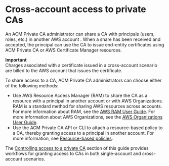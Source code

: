 # Cross\-account access to private CAs<a name="pca-resource-sharing"></a>

An ACM Private CA administrator can share a CA with principals \(users, roles, etc\.\) in another AWS account \. When a share has been received and accepted, the principal can use the CA to issue end\-entity certificates using ACM Private CA or AWS Certificate Manager resources\.

**Important**  
Charges associated with a certificate issued in a cross\-account scenario are billed to the AWS account that issues the certificate\.

To share access to a CA, ACM Private CA administrators can choose either of the following methods:
+ Use AWS Resource Access Manager \(RAM\) to share the CA as a resource with a principal in another account or with AWS Organizations\. RAM is a standard method for sharing AWS resources across accounts\. For more information about RAM, see the [AWS RAM User Guide](https://docs.aws.amazon.com/ram/latest/userguide/)\. For more information about AWS Organizations, see the [AWS Organizations User Guide](https://docs.aws.amazon.com/organizations/latest/userguide/)\.
+ Use the ACM Private CA API or CLI to attach a resource\-based policy to a CA, thereby granting access to a principal in another account\. For more information, see [Resource\-based policies](pca-rbp.md)\.

The [Controlling access to a private CA](granting-ca-access.md) section of this guide provides workflows for granting access to CAs in both single\-account and cross\-account scenarios\.